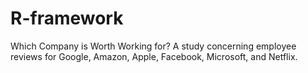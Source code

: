 # R-framework
Which Company is Worth Working for?
A study concerning employee reviews for Google, Amazon, Apple, Facebook, Microsoft, and Netflix.
